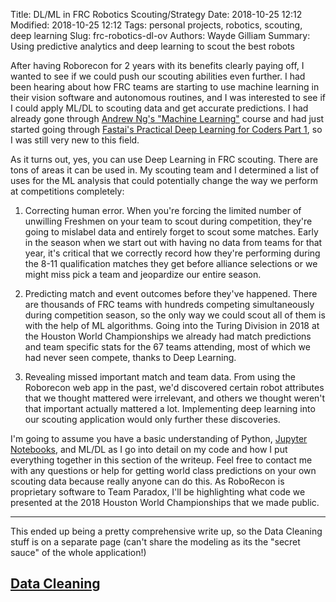 Title: DL/ML in FRC Robotics Scouting/Strategy
Date: 2018-10-25 12:12
Modified: 2018-10-25 12:12
Tags: personal projects, robotics, scouting, deep learning
Slug: frc-robotics-dl-ov
Authors: Wayde Gilliam
Summary: Using predictive analytics and deep learning to scout the best robots


After having Roborecon for 2 years with its benefits clearly paying off, I wanted to see if we could push our scouting abilities even further. I had been hearing about how FRC teams are starting to use machine learning in their vision software and autonomous routines, and I was interested to see if I could apply ML/DL to scouting data and get accurate predictions. I had already gone through [Andrew Ng's "Machine Learning"](https://www.coursera.org/learn/machine-learning) course and had just started going through [Fastai's Practical Deep Learning for Coders Part 1](fast.ai), so I was still very new to this field.

As it turns out, yes, you can use Deep Learning in FRC scouting. There are tons of areas it can be used in. My scouting team and I determined a list of uses for the ML analysis that could potentially change the way we perform at competitions completely:

1. Correcting human error. When you're forcing the limited number of unwilling Freshmen on your team to scout during competition, they're going to mislabel data and entirely forget to scout some matches. Early in the season when we start out with having no data from teams for that year, it's critical that we correctly record how they're performing during the 8-11 qualification matches they get before alliance selections or we might miss pick a team and jeopardize our entire season.

2. Predicting match and event outcomes before they've happened. There are thousands of FRC teams with hundreds competing simultaneously during competition season, so the only way we could scout all of them is with the help of ML algorithms. Going into the Turing Division in 2018 at the Houston World Championships we already had match predictions and team specific stats for the 67 teams attending, most of which we had never seen compete, thanks to Deep Learning.

3. Revealing missed important match and team data. From using the Roborecon web app in the past, we'd discovered certain robot attributes that we thought mattered were irrelevant, and others we thought weren't that important actually mattered a lot. Implementing deep learning into our scouting application would only further these discoveries.

I'm going to assume you have a basic understanding of Python, [Jupyter Notebooks](http://jupyter.org), and ML/DL as I go into detail on my code and how I put everything together in this section of the writeup. Feel free to contact me with any questions or help for getting world class predictions on your own scouting data because really anyone can do this. As RoboRecon is proprietary software to Team Paradox, I'll be highlighting what code we presented at the 2018 Houston World Championships that we made public.

---

This ended up being a pretty comprehensive write up, so the Data Cleaning stuff is on a separate page (can't share the modeling as its the "secret sauce" of the whole application!)

## [Data Cleaning](/frc-robotics-dl.html)


